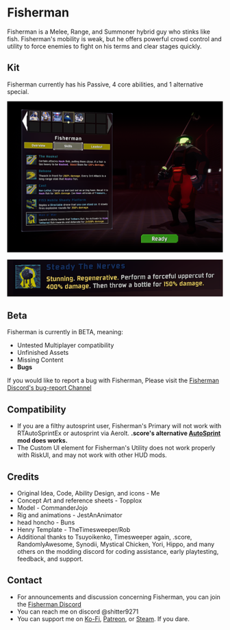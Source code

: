 # Fisherman
Fisherman is a Melee, Range, and Summoner hybrid guy who stinks like fish.
Fisherman's mobility is weak, but he offers powerful crowd control and utility to force enemies to fight on his terms and clear stages quickly.

## Kit
Fisherman currently has his Passive, 4 core abilities, and 1 alternative special. 

![Alt text](FishermanBanner.png?raw=true "Optional Title")

![Alt text](FishermanAltSkillBanner.png?raw=true "Optional Title")

## Beta
Fisherman is currently in BETA, meaning:
 - Untested Multiplayer compatibility
 - Unfinished Assets 
 - Missing Content 
 - **Bugs**

If you would like to report a bug with Fisherman, Please visit the [Fisherman Discord's bug-report Channel](https://discord.gg/Ctt68SuwZQ)

## Compatibility
 - If you are a filthy autosprint user, Fisherman's Primary will not work with RTAutoSprintEx or autosprint via Aerolt. **.score's alternative [AutoSprint](https://thunderstore.io/package/score/AutoSprint/) mod does works.**
 - The Custom UI element for Fisherman's Utility does not work properly with RiskUI, and may not work with other HUD mods. 

## Credits
 - Original Idea, Code, Ability Design, and icons - Me
 - Concept Art and reference sheets - Topplox
 - Model - CommanderJojo
 - Rig and animations - JestAnAnimator
 - head honcho - Buns
 - Henry Template - TheTimesweeper/Rob
 - Additional thanks to Tsuyoikenko, Timesweeper again, .score, RandomlyAwesome, Synodii, Mystical Chicken, Yori, Hippo, and many others on the modding discord for coding assistance, early playtesting, feedback, and support.

## Contact
- For announcements and discussion concerning Fisherman, you can join the [Fisherman Discord](https://discord.gg/VezKyGJZXX) 
- You can reach me on discord @shitter9271
- You can support me on [Ko-Fi](https://ko-fi.com/wuntwunt), [Patreon](https://www.patreon.com/c/wunt/membership), or [Steam](https://store.steampowered.com/app/3382660/Pizza_Blitz/). If you dare.